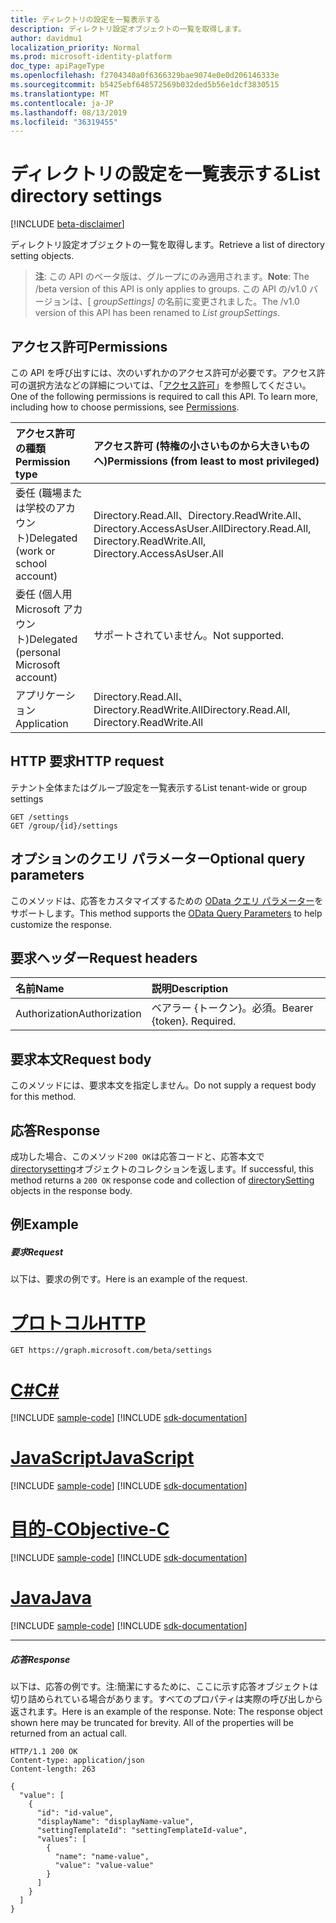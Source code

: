 ```yaml
---
title: ディレクトリの設定を一覧表示する
description: ディレクトリ設定オブジェクトの一覧を取得します。
author: davidmu1
localization_priority: Normal
ms.prod: microsoft-identity-platform
doc_type: apiPageType
ms.openlocfilehash: f2704340a0f6366329bae9074e0e0d206146333e
ms.sourcegitcommit: b5425ebf648572569b032ded5b56e1dcf3830515
ms.translationtype: MT
ms.contentlocale: ja-JP
ms.lasthandoff: 08/13/2019
ms.locfileid: "36319455"
---
```

# <a name="list-directory-settings"></a><span data-ttu-id="fa384-103">ディレクトリの設定を一覧表示する</span><span class="sxs-lookup"><span data-stu-id="fa384-103">List directory settings</span></span>

[!INCLUDE [beta-disclaimer](../../includes/beta-disclaimer.md)]

<span data-ttu-id="fa384-104">ディレクトリ設定オブジェクトの一覧を取得します。</span><span class="sxs-lookup"><span data-stu-id="fa384-104">Retrieve a list of directory setting objects.</span></span>

> <span data-ttu-id="fa384-105">**注**: この API のベータ版は、グループにのみ適用されます。</span><span class="sxs-lookup"><span data-stu-id="fa384-105">**Note**: The /beta version of this API is only applies to groups.</span></span> <span data-ttu-id="fa384-106">この API の/v1.0 バージョンは、[ *groupSettings]* の名前に変更されました。</span><span class="sxs-lookup"><span data-stu-id="fa384-106">The /v1.0 version of this API has been renamed to *List groupSettings*.</span></span>

## <a name="permissions"></a><span data-ttu-id="fa384-107">アクセス許可</span><span class="sxs-lookup"><span data-stu-id="fa384-107">Permissions</span></span>
<span data-ttu-id="fa384-p102">この API を呼び出すには、次のいずれかのアクセス許可が必要です。アクセス許可の選択方法などの詳細については、「[アクセス許可](/graph/permissions-reference)」を参照してください。</span><span class="sxs-lookup"><span data-stu-id="fa384-p102">One of the following permissions is required to call this API. To learn more, including how to choose permissions, see [Permissions](/graph/permissions-reference).</span></span>

|<span data-ttu-id="fa384-110">アクセス許可の種類</span><span class="sxs-lookup"><span data-stu-id="fa384-110">Permission type</span></span>      | <span data-ttu-id="fa384-111">アクセス許可 (特権の小さいものから大きいものへ)</span><span class="sxs-lookup"><span data-stu-id="fa384-111">Permissions (from least to most privileged)</span></span>              |
|:--------------------|:---------------------------------------------------------|
|<span data-ttu-id="fa384-112">委任 (職場または学校のアカウント)</span><span class="sxs-lookup"><span data-stu-id="fa384-112">Delegated (work or school account)</span></span> | <span data-ttu-id="fa384-113">Directory.Read.All、Directory.ReadWrite.All、Directory.AccessAsUser.All</span><span class="sxs-lookup"><span data-stu-id="fa384-113">Directory.Read.All, Directory.ReadWrite.All, Directory.AccessAsUser.All</span></span>    |
|<span data-ttu-id="fa384-114">委任 (個人用 Microsoft アカウント)</span><span class="sxs-lookup"><span data-stu-id="fa384-114">Delegated (personal Microsoft account)</span></span> | <span data-ttu-id="fa384-115">サポートされていません。</span><span class="sxs-lookup"><span data-stu-id="fa384-115">Not supported.</span></span>    |
|<span data-ttu-id="fa384-116">アプリケーション</span><span class="sxs-lookup"><span data-stu-id="fa384-116">Application</span></span> | <span data-ttu-id="fa384-117">Directory.Read.All、Directory.ReadWrite.All</span><span class="sxs-lookup"><span data-stu-id="fa384-117">Directory.Read.All, Directory.ReadWrite.All</span></span> |

## <a name="http-request"></a><span data-ttu-id="fa384-118">HTTP 要求</span><span class="sxs-lookup"><span data-stu-id="fa384-118">HTTP request</span></span>
<!-- { "blockType": "ignored" } -->
<span data-ttu-id="fa384-119">テナント全体またはグループ設定を一覧表示する</span><span class="sxs-lookup"><span data-stu-id="fa384-119">List tenant-wide or group settings</span></span>
```http
GET /settings
GET /group/{id}/settings
```
## <a name="optional-query-parameters"></a><span data-ttu-id="fa384-120">オプションのクエリ パラメーター</span><span class="sxs-lookup"><span data-stu-id="fa384-120">Optional query parameters</span></span>
<span data-ttu-id="fa384-121">このメソッドは、応答をカスタマイズするための [OData クエリ パラメーター](https://developer.microsoft.com/graph/docs/concepts/query_parameters)をサポートします。</span><span class="sxs-lookup"><span data-stu-id="fa384-121">This method supports the [OData Query Parameters](https://developer.microsoft.com/graph/docs/concepts/query_parameters) to help customize the response.</span></span>

## <a name="request-headers"></a><span data-ttu-id="fa384-122">要求ヘッダー</span><span class="sxs-lookup"><span data-stu-id="fa384-122">Request headers</span></span>
| <span data-ttu-id="fa384-123">名前</span><span class="sxs-lookup"><span data-stu-id="fa384-123">Name</span></span>      |<span data-ttu-id="fa384-124">説明</span><span class="sxs-lookup"><span data-stu-id="fa384-124">Description</span></span>|
|:----------|:----------|
| <span data-ttu-id="fa384-125">Authorization</span><span class="sxs-lookup"><span data-stu-id="fa384-125">Authorization</span></span>  | <span data-ttu-id="fa384-p103">ベアラー {トークン}。必須。</span><span class="sxs-lookup"><span data-stu-id="fa384-p103">Bearer {token}. Required.</span></span>|

## <a name="request-body"></a><span data-ttu-id="fa384-128">要求本文</span><span class="sxs-lookup"><span data-stu-id="fa384-128">Request body</span></span>
<span data-ttu-id="fa384-129">このメソッドには、要求本文を指定しません。</span><span class="sxs-lookup"><span data-stu-id="fa384-129">Do not supply a request body for this method.</span></span>

## <a name="response"></a><span data-ttu-id="fa384-130">応答</span><span class="sxs-lookup"><span data-stu-id="fa384-130">Response</span></span>

<span data-ttu-id="fa384-131">成功した場合、このメソッド`200 OK`は応答コードと、応答本文で[directorysetting](../resources/directorysetting.md)オブジェクトのコレクションを返します。</span><span class="sxs-lookup"><span data-stu-id="fa384-131">If successful, this method returns a `200 OK` response code and collection of [directorySetting](../resources/directorysetting.md) objects in the response body.</span></span>
## <a name="example"></a><span data-ttu-id="fa384-132">例</span><span class="sxs-lookup"><span data-stu-id="fa384-132">Example</span></span>
##### <a name="request"></a><span data-ttu-id="fa384-133">要求</span><span class="sxs-lookup"><span data-stu-id="fa384-133">Request</span></span>
<span data-ttu-id="fa384-134">以下は、要求の例です。</span><span class="sxs-lookup"><span data-stu-id="fa384-134">Here is an example of the request.</span></span>

# <a name="httptabhttp"></a>[<span data-ttu-id="fa384-135">プロトコル</span><span class="sxs-lookup"><span data-stu-id="fa384-135">HTTP</span></span>](#tab/http)
<!-- {
  "blockType": "request",
  "name": "get_settings"
}-->
```http
GET https://graph.microsoft.com/beta/settings
```
# <a name="ctabcsharp"></a>[<span data-ttu-id="fa384-136">C#</span><span class="sxs-lookup"><span data-stu-id="fa384-136">C#</span></span>](#tab/csharp)
[!INCLUDE [sample-code](../includes/snippets/csharp/get-settings-csharp-snippets.md)]
[!INCLUDE [sdk-documentation](../includes/snippets/snippets-sdk-documentation-link.md)]

# <a name="javascripttabjavascript"></a>[<span data-ttu-id="fa384-137">JavaScript</span><span class="sxs-lookup"><span data-stu-id="fa384-137">JavaScript</span></span>](#tab/javascript)
[!INCLUDE [sample-code](../includes/snippets/javascript/get-settings-javascript-snippets.md)]
[!INCLUDE [sdk-documentation](../includes/snippets/snippets-sdk-documentation-link.md)]

# <a name="objective-ctabobjc"></a>[<span data-ttu-id="fa384-138">目的-C</span><span class="sxs-lookup"><span data-stu-id="fa384-138">Objective-C</span></span>](#tab/objc)
[!INCLUDE [sample-code](../includes/snippets/objc/get-settings-objc-snippets.md)]
[!INCLUDE [sdk-documentation](../includes/snippets/snippets-sdk-documentation-link.md)]

# <a name="javatabjava"></a>[<span data-ttu-id="fa384-139">Java</span><span class="sxs-lookup"><span data-stu-id="fa384-139">Java</span></span>](#tab/java)
[!INCLUDE [sample-code](../includes/snippets/java/get-settings-java-snippets.md)]
[!INCLUDE [sdk-documentation](../includes/snippets/snippets-sdk-documentation-link.md)]

---

##### <a name="response"></a><span data-ttu-id="fa384-140">応答</span><span class="sxs-lookup"><span data-stu-id="fa384-140">Response</span></span>
<span data-ttu-id="fa384-p104">以下は、応答の例です。注:簡潔にするために、ここに示す応答オブジェクトは切り詰められている場合があります。すべてのプロパティは実際の呼び出しから返されます。</span><span class="sxs-lookup"><span data-stu-id="fa384-p104">Here is an example of the response. Note: The response object shown here may be truncated for brevity. All of the properties will be returned from an actual call.</span></span>
<!-- {
  "blockType": "response",
  "truncated": true,
  "@odata.type": "microsoft.graph.directorySetting",
  "isCollection": true
} -->
```http
HTTP/1.1 200 OK
Content-type: application/json
Content-length: 263

{
  "value": [
    {
      "id": "id-value",
      "displayName": "displayName-value",
      "settingTemplateId": "settingTemplateId-value",
      "values": [
        {
          "name": "name-value",
          "value": "value-value"
        }
      ]
    }
  ]
}
```

<!-- uuid: 8fcb5dbc-d5aa-4681-8e31-b001d5168d79
2015-10-25 14:57:30 UTC -->
<!--
{
  "type": "#page.annotation",
  "description": "List settings",
  "keywords": "",
  "section": "documentation",
  "tocPath": "",
  "suppressions": [
  ]
}
-->

